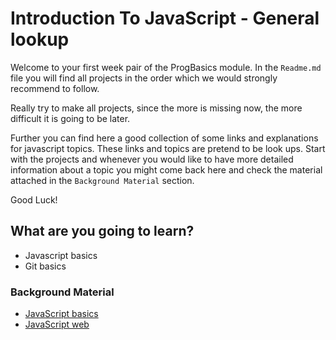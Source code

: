# Introduction To JavaScript - General lookup

Welcome to your first week pair of the ProgBasics module. In the `Readme.md` file you will find all projects in the order which we would strongly recommend to follow.

Really try to make all projects, since the more is missing now, the more difficult it is going to be later.

Further you can find here a good collection of some links and explanations for javascript topics. These links and topics are pretend to be look ups. Start with the projects and whenever you would like to have more detailed information about a topic you might come back here and check the material attached in the `Background Material` section.

Good Luck!

## What are you going to learn?

* Javascript basics
* Git basics

### Background Material
* [JavaScript basics](https://journey.code.cool/v2/learn/materials/competencies/javascript-basics.md)
* [JavaScript web](https://journey.code.cool/v2/learn/materials/competencies/javascript-web.md)

